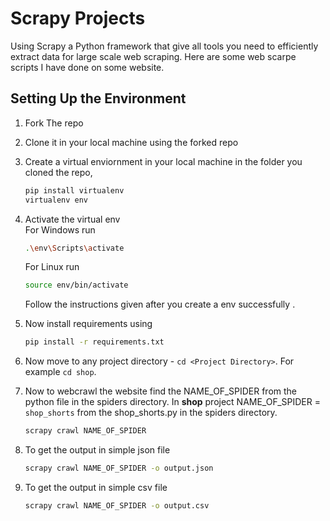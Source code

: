 # Scrapy Projects
Using Scrapy a Python framework that give all tools you need to efficiently extract data for large scale web scraping. Here are some web scarpe scripts I have done on some website.

## Setting Up the Environment

1. Fork The repo
2. Clone it in your local machine using the forked repo
3. Create a virtual enviornment in your local machine in the folder you cloned the repo,

    ```bash
    pip install virtualenv
    virtualenv env
    ```
4. Activate the virtual env<br>
   For Windows run
   ```bash
   .\env\Scripts\activate
   ```
   For Linux run
   ```bash
   source env/bin/activate
   ```
   Follow the instructions given after you create a env successfully .
5. Now install requirements using
   ```bash
   pip install -r requirements.txt
   ```
6. Now move to any project directory - `cd <Project Directory>`. For example `cd shop`.
7. Now to webcrawl the website find the NAME_OF_SPIDER from the python file in the spiders directory. In **shop** project NAME_OF_SPIDER = `shop_shorts` from the shop_shorts.py in the spiders directory.
    ```bash
    scrapy crawl NAME_OF_SPIDER
    ```
8. To get the output in simple json file
    ```bash
    scrapy crawl NAME_OF_SPIDER -o output.json
    ```
9. To get the output in simple csv file
    ```bash
    scrapy crawl NAME_OF_SPIDER -o output.csv
    ```